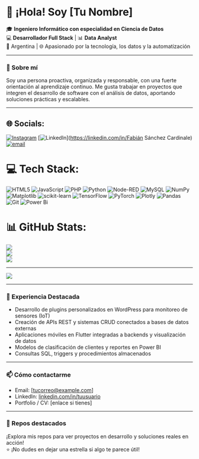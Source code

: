 # 👋 ¡Hola! Soy [Tu Nombre] 

🎓 **Ingeniero Informático con especialidad en Ciencia de Datos**  
💻 **Desarrollador Full Stack** | 📊 **Data Analyst**  
📍 Argentina | 🌐 Apasionado por la tecnología, los datos y la automatización

---

### 🚀 Sobre mí

Soy una persona proactiva, organizada y responsable, con una fuerte orientación al aprendizaje continuo. Me gusta trabajar en proyectos que integren el desarrollo de software con el análisis de datos, aportando soluciones prácticas y escalables.

---


## 🌐 Socials:
[![Instagram](https://img.shields.io/badge/Instagram-%23E4405F.svg?logo=Instagram&logoColor=white)](https://instagram.com/aramis.cardinale) [![LinkedIn](https://img.shields.io/badge/LinkedIn-%230077B5.svg?logo=linkedin&logoColor=white)](https://linkedin.com/in/Fabián Sánchez Cardinale) [![email](https://img.shields.io/badge/Email-D14836?logo=gmail&logoColor=white)](mailto:fabian.cardinaletp@gmail.com) 

# 💻 Tech Stack:
![HTML5](https://img.shields.io/badge/html5-%23E34F26.svg?style=for-the-badge&logo=html5&logoColor=white) ![JavaScript](https://img.shields.io/badge/javascript-%23323330.svg?style=for-the-badge&logo=javascript&logoColor=%23F7DF1E) ![PHP](https://img.shields.io/badge/php-%23777BB4.svg?style=for-the-badge&logo=php&logoColor=white) ![Python](https://img.shields.io/badge/python-3670A0?style=for-the-badge&logo=python&logoColor=ffdd54) ![Node-RED](https://img.shields.io/badge/Node--RED-%238F0000.svg?style=for-the-badge&logo=node-red&logoColor=white) ![MySQL](https://img.shields.io/badge/mysql-4479A1.svg?style=for-the-badge&logo=mysql&logoColor=white) ![NumPy](https://img.shields.io/badge/numpy-%23013243.svg?style=for-the-badge&logo=numpy&logoColor=white) ![Matplotlib](https://img.shields.io/badge/Matplotlib-%23ffffff.svg?style=for-the-badge&logo=Matplotlib&logoColor=black) ![scikit-learn](https://img.shields.io/badge/scikit--learn-%23F7931E.svg?style=for-the-badge&logo=scikit-learn&logoColor=white) ![TensorFlow](https://img.shields.io/badge/TensorFlow-%23FF6F00.svg?style=for-the-badge&logo=TensorFlow&logoColor=white) ![PyTorch](https://img.shields.io/badge/PyTorch-%23EE4C2C.svg?style=for-the-badge&logo=PyTorch&logoColor=white) ![Plotly](https://img.shields.io/badge/Plotly-%233F4F75.svg?style=for-the-badge&logo=plotly&logoColor=white) ![Pandas](https://img.shields.io/badge/pandas-%23150458.svg?style=for-the-badge&logo=pandas&logoColor=white) ![Git](https://img.shields.io/badge/git-%23F05033.svg?style=for-the-badge&logo=git&logoColor=white) ![Power Bi](https://img.shields.io/badge/power_bi-F2C811?style=for-the-badge&logo=powerbi&logoColor=black)
# 📊 GitHub Stats:
![](https://github-readme-stats.vercel.app/api?username=fabiiancardinale&theme=city_lights&hide_border=false&include_all_commits=false&count_private=false)<br/>
![](https://nirzak-streak-stats.vercel.app/?user=fabiiancardinale&theme=city_lights&hide_border=false)<br/>
![](https://github-readme-stats.vercel.app/api/top-langs/?username=fabiiancardinale&theme=city_lights&hide_border=false&include_all_commits=false&count_private=false&layout=compact)

---
[![](https://visitcount.itsvg.in/api?id=fabiiancardinale&icon=0&color=0)](https://visitcount.itsvg.in)

<!-- Proudly created with GPRM ( https://gprm.itsvg.in ) -->
---

### 🧠 Experiencia Destacada

- Desarrollo de plugins personalizados en WordPress para monitoreo de sensores (IoT)  
- Creación de APIs REST y sistemas CRUD conectados a bases de datos externas  
- Aplicaciones móviles en Flutter integradas a backends y visualización de datos  
- Modelos de clasificación de clientes y reportes en Power BI  
- Consultas SQL, triggers y procedimientos almacenados

---

### 📫 Cómo contactarme

- Email: [tucorreo@example.com]  
- LinkedIn: [linkedin.com/in/tuusuario](https://linkedin.com/in/tuusuario)  
- Portfolio / CV: [enlace si tienes]

---

### 📌 Repos destacados

¡Explora mis repos para ver proyectos en desarrollo y soluciones reales en acción!  
⭐ ¡No dudes en dejar una estrella si algo te parece útil!

